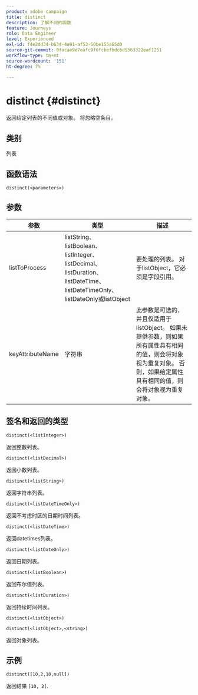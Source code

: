```yaml
---
product: adobe campaign
title: distinct
description: 了解不同的函数
feature: Journeys
role: Data Engineer
level: Experienced
exl-id: f4e2dd34-b634-4a91-af53-60be155a65d0
source-git-commit: 0facae9e7eafc9f6fcbefbdc6d5563322eaf1251
workflow-type: tm+mt
source-wordcount: '151'
ht-degree: 7%

---
```


# distinct {#distinct}

返回给定列表的不同值或对象。 将忽略空条目。

## 类别

列表

## 函数语法

`distinct(<parameters>)`

## 参数

| 参数 | 类型 | 描述 |
|-----------|------------------|------------------|
| listToProcess | listString、listBoolean、listInteger、listDecimal、listDuration、listDateTime、listDateTimeOnly、listDateOnly或listObject | 要处理的列表。 对于listObject，它必须是字段引用。 |
| keyAttributeName | 字符串 | 此参数是可选的，并且仅适用于listObject。 如果未提供参数，则如果所有属性具有相同的值，则会将对象视为重复对象。 否则，如果给定属性具有相同的值，则会将对象视为重复对象。 |

## 签名和返回的类型

`distinct(<listInteger>)`

返回整数列表。

`distinct(<listDecimal>)`

返回小数列表。

`distinct(<listString>)`

返回字符串列表。

`distinct(<listDateTimeOnly>)`

返回不考虑时区的日期时间列表。

`distinct(<listDateTime>)`

返回datetimes列表。

`distinct(<listDateOnly>)`

返回日期列表。

`distinct(<listBoolean>)`

返回布尔值列表。

`distinct(<listDuration>)`

返回持续时间列表。

`distinct(<listObject>)`

`distinct(<listObject>,<string>)`

返回对象列表。


## 示例

`distinct([10,2,10,null])`

返回结果 `[10, 2]`.

